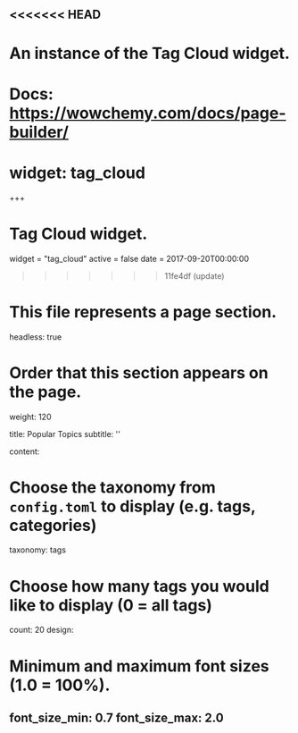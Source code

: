 <<<<<<< HEAD
---
# An instance of the Tag Cloud widget.
# Docs: https://wowchemy.com/docs/page-builder/
widget: tag_cloud
=======
+++
# Tag Cloud widget.
widget = "tag_cloud"
active = false
date = 2017-09-20T00:00:00
>>>>>>> 11fe4df (update)

# This file represents a page section.
headless: true

# Order that this section appears on the page.
weight: 120

title: Popular Topics
subtitle: ''

content:
# Choose the taxonomy from `config.toml` to display (e.g. tags, categories)
  taxonomy: tags
  # Choose how many tags you would like to display (0 = all tags)
  count: 20
design:
  # Minimum and maximum font sizes (1.0 = 100%).
  font_size_min: 0.7
  font_size_max: 2.0
---
